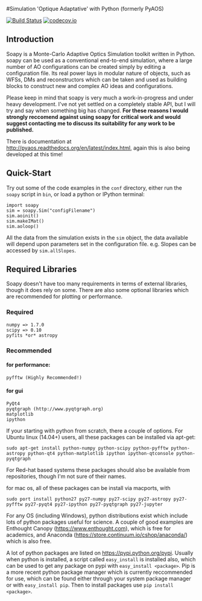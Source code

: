 #Simulation 'Optique Adaptative' with Python
(formerly PyAOS)

[![Build Status](https://travis-ci.org/andrewpaulreeves/soapy.svg?branch=master)](https://travis-ci.org/andrewpaulreeves/soapy)
[![codecov.io](https://codecov.io/github/andrewpaulreeves/soapy/coverage.svg?branch=master)](https://codecov.io/github/andrewpaulreeves/soapy?branch=master)

## Introduction


Soapy is a Monte-Carlo Adaptive Optics Simulation toolkit written in Python. soapy can be used as a conventional end-to-end simulation, where a large number of AO configurations can be created simply by editing a configuration file. Its real power lays in modular nature of objects, such as WFSs, DMs and reconstructors which can be taken and used as building blocks to construct new and complex AO ideas and configurations.

Please keep in mind that soapy is very much a work-in-progress and under heavy development. I've not yet settled on a completely stable API, but I will try and say when something big has changed. **For these reasons I would strongly reccomend against using soapy for critical work and would suggest contacting me to discuss its suitability for any work to be published.**

There is documentation at http://pyaos.readthedocs.org/en/latest/index.html, again this is also being developed at this time!

## Quick-Start


Try out some of the code examples in the ``conf`` directory, either run the ``soapy`` script in ``bin``, or load a python or IPython terminal: 

    import soapy
    sim = soapy.Sim("configFilename")
    sim.aoinit()
    sim.makeIMat()
    sim.aoloop()
    
All the data from the simulation exists in the ``sim`` object, the data available will depend upon parameters set in the configuration file. e.g. Slopes can be accessed by ``sim.allSlopes``.

## Required Libraries
Soapy doesn't have too many requirements in terms of external libraries, though it does rely on some. There are also some optional libraries which are recommended for plotting or performance.

### Required

    numpy => 1.7.0
    scipy => 0.10
    pyfits *or* astropy
    
### Recommended
    
#### for performance:
    pyfftw (Highly Recommended!)
    
#### for gui
    PyQt4
    pyqtgraph (http://www.pyqtgraph.org)
    matplotlib
    ipython
    

If your starting with python from scratch, there a couple of options. For Ubuntu linux (14.04+) users, all these packages can be installed via apt-get:
    
    sudo apt-get install python-numpy python-scipy python-pyfftw python-astropy python-qt4 python-matplotlib ipython ipython-qtconsole python-pyqtgraph

For Red-hat based systems these packages should also be available from repositories, though I'm not sure of their names. 
    
for mac os, all of these packages can be install via macports, with 
    
    sudo port install python27 py27-numpy py27-scipy py27-astropy py27-pyfftw py27-pyqt4 py27-ipython py27-pyqtgraph py27-jupyter

    
For any OS (including Windows), python distributions exist which include lots of python packages useful for science. A couple of good examples are Enthought Canopy (https://www.enthought.com), which is free for academics, and Anaconda (https://store.continuum.io/cshop/anaconda/) which is also free.

A lot of python packages are listed on https://pypi.python.org/pypi. Usually when python is installed, a script called ``easy_install`` is installed also, which can be used to get any package on pypi with ``easy_install <package>``. Pip is a more recent python package manager which is currently reccommended for use, which can be found either through your system package manager or with ``easy_install pip``. Then to install packages use ``pip install <package>``.


